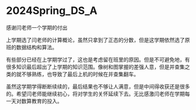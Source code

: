 # 2024Spring_DS_A
感谢闫老师一个学期的付出

上学期选了闫老师的计算概论，虽然只拿到了正态的分数，但是这学期依然选了原班的数据结构和算法。

有些部分已经在上学期学过了，这也是考虑留在班里的原因。但是不可避免地，有很多知识最后超出了上学期的知识范围。像树和图掌握的差强人意，但是并查集之类的就不够熟练，也导致了最后上机的时候在并查集翻车。

虽然这学期学得断断续续的，最后结果也不够让人满意，但是中间得收获还是很多的。希望闫老师能继续初心，将对学生的关怀延续下去。无比感激闫老师在学期每一天对数算教育的投入。

